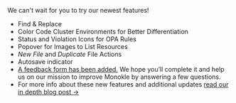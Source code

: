 We can't wait for you to try our newest features!
- Find & Replace
- Color Code Cluster Environments for Better Differentiation
- Status and Violation Icons for OPA Rules
- Popover for Images to List Resources
- *New File* and *Duplicate* File Actions
- Autosave indicator
- [A feedback form has been added.](https://49x902y6r6t.typeform.com/to/vkFBEYYt) We hope you’ll complete it and help us on our mission to improve Monokle by answering a few questions.
- For more info about these new features and additional updates [read our in depth blog post →](https://kubeshop.io/blog/monokle-1-9-0-release)
